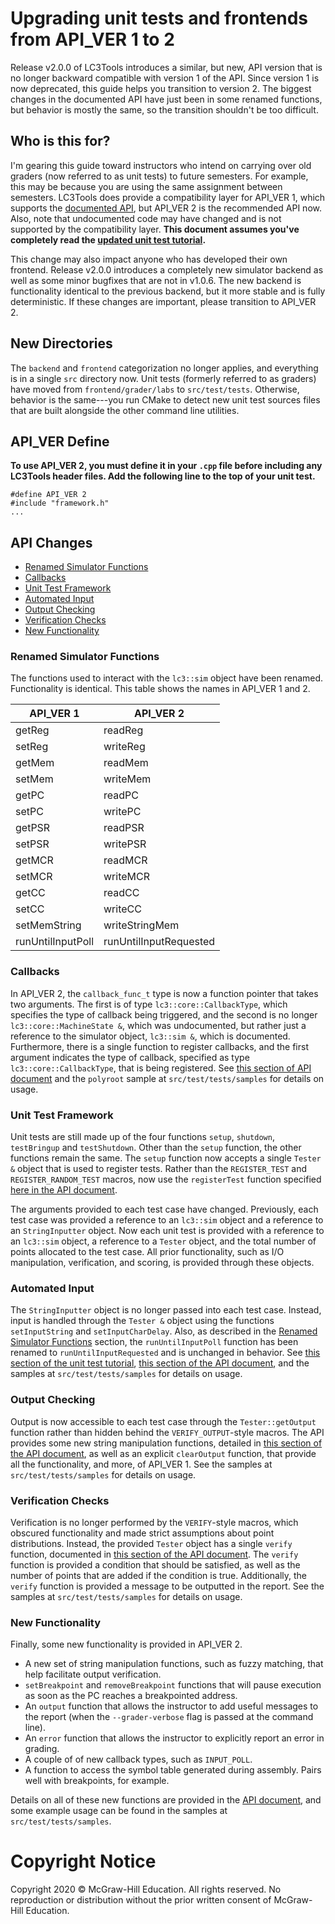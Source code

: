 # Upgrading unit tests and frontends from API_VER 1 to 2
Release v2.0.0 of LC3Tools introduces a similar, but new, API version that is no
longer backward compatible with version 1 of the API.  Since version 1 is now
deprecated, this guide helps you transition to version 2.  The biggest changes
in the documented API have just been in some renamed functions, but behavior is
mostly the same, so the transition shouldn't be too difficult.

## Who is this for?
I'm gearing this guide toward instructors who intend on carrying over old
graders (now referred to as unit tests) to future semesters.  For example, this
may be because you are using the same assignment between semesters.  LC3Tools
does provide a compatibility layer for API_VER 1, which supports the
[documented API](API1.md), but API_VER 2 is the recommended API now. Also, note
that undocumented code may have changed and is not supported by the
compatibility layer.  **This document assumes you've completely read the
[updated unit test tutorial](TEST.md).**

This change may also impact anyone who has developed their own frontend.
Release v2.0.0 introduces a completely new simulator backend as well as some
minor bugfixes that are not in v1.0.6.  The new backend is functionality
identical to the previous backend, but it more stable and is fully
deterministic.  If these changes are important, please transition to API_VER 2.

## New Directories
The `backend` and `frontend` categorization no longer applies, and everything is
in a single `src` directory now.  Unit tests (formerly referred to as graders)
have moved from `frontend/grader/labs` to `src/test/tests`.  Otherwise, behavior
is the same---you run CMake to detect new unit test sources files that are built
alongside the other command line utilities.

## API_VER Define
**To use API_VER 2, you must define it in your `.cpp` file before including any
LC3Tools header files. Add the following line to the top of your unit test.**

```
#define API_VER 2
#include "framework.h"
...
```

## API Changes
* [Renamed Simulator Functions](UPGRADE1.md#renamed-simulator-functions)
* [Callbacks](UPGRADE1.md#callbacks)
* [Unit Test Framework](UPGRADE1.md#unit-test-framework)
* [Automated Input](UPGRADE1.md#automated-input)
* [Output Checking](UPGRADE1.md#output-checking)
* [Verification Checks](UPGRADE1.md#verification-checks)
* [New Functionality](UPGRADE1.md#new-functionality)


### Renamed Simulator Functions
The functions used to interact with the `lc3::sim` object have been renamed.
Functionality is identical.  This table shows the names in API_VER 1 and 2.

| API_VER 1         | API_VER 2              |
| ----------------- | ---------------------- |
| getReg            | readReg                |
| setReg            | writeReg               |
| getMem            | readMem                |
| setMem            | writeMem               |
| getPC             | readPC                 |
| setPC             | writePC                |
| getPSR            | readPSR                |
| setPSR            | writePSR               |
| getMCR            | readMCR                |
| setMCR            | writeMCR               |
| getCC             | readCC                 |
| setCC             | writeCC                |
| setMemString      | writeStringMem         |
| runUntilInputPoll | runUntilInputRequested |

### Callbacks
In API_VER 2, the `callback_func_t` type is now a function pointer that takes
two arguments.  The first is of type `lc3::core::CallbackType`, which specifies
the type of callback being triggered, and the second is no longer
`lc3::core::MachineState &`, which was undocumented, but rather just a reference
to the simulator object, `lc3::sim &`, which is documented.  Furthermore, there
is a single function to register callbacks, and the first argument indicates the
type of callback, specified as type `lc3::core::CallbackType`, that is being
registered.  See [this section of API document](API.md#callbacks) and the
`polyroot` sample at `src/test/tests/samples` for details on usage.

### Unit Test Framework
Unit tests are still made up of the four functions `setup`, `shutdown`,
`testBringup` and `testShutdown`.  Other than the `setup` function, the other
functions remain the same.  The `setup` function now accepts a single `Tester &`
object that is used to register tests.  Rather than the `REGISTER_TEST` and
`REGISTER_RANDOM_TEST` macros, now use the `registerTest` function specified
[here in the API document](API.md#tester).

The arguments provided to each test case have changed.  Previously, each test
case was provided a reference to an `lc3::sim` object and a reference to an
`StringInputter` object.  Now each unit test is provided with a reference
to an `lc3::sim` object, a reference to a `Tester` object, and the total number
of points allocated to the test case.  All prior functionality, such as I/O
manipulation, verification, and scoring, is provided through these objects.

### Automated Input
The `StringInputter` object is no longer passed into each test case.  Instead,
input is handled through the `Tester &` object using the functions
`setInputString` and `setInputCharDelay`.  Also, as described in the [Renamed
Simulator Functions](UPGRADE1.md#renamed-simulator-functions) section, the
`runUntilInputPoll` function has been renamed to `runUntilInputRequested` and is
unchanged in behavior.  See [this section of the unit test
tutorial](TEST.md#appendix-common-paradigms), [this section of the API
document](API.md#automated-input), and the samples at `src/test/tests/samples`
for details on usage.

### Output Checking
Output is now accessible to each test case through the `Tester::getOutput`
function rather than hidden behind the `VERIFY_OUTPUT`-style macros.  The API
provides some new string manipulation functions, detailed in [this section of
the API document](API.md#string-manipulation-and-comparison), as well as an
explicit `clearOutput` function, that provide all the functionality, and more,
of API_VER 1.  See the samples at `src/test/tests/samples` for details on usage.

### Verification Checks
Verification is no longer performed by the `VERIFY`-style macros, which obscured
functionality and made strict assumptions about point distributions.  Instead,
the provided `Tester` object has a single `verify` function, documented in [this
section of the API document](API.md#tester).  The `verify` function is provided
a condition that should be satisfied, as well as the number of points that are
added if the condition is true.  Additionally, the `verify` function is provided
a message to be outputted in the report.  See the samples at
`src/test/tests/samples` for details on usage.

### New Functionality
Finally, some new functionality is provided in API_VER 2.

*  A new set of string manipulation functions, such as fuzzy matching, that help
     facilitate output verification.
* `setBreakpoint` and `removeBreakpoint` functions that will pause execution as
    soon as the PC reaches a breakpointed address.
* An `output` function that allows the instructor to add useful messages to the
    report (when the `--grader-verbose` flag is passed at the command line).
* An `error` function that allows the instructor to explicitly report an error
    in grading.
* A couple of of new callback types, such as `INPUT_POLL`.
* A function to access the symbol table generated during assembly.  Pairs well
    with breakpoints, for example.

Details on all of these new functions are provided in the [API
document](API.md), and some example usage can be found in the samples at
`src/test/tests/samples`.

# Copyright Notice
Copyright 2020 &copy; McGraw-Hill Education. All rights reserved. No
reproduction or distribution without the prior written consent of McGraw-Hill
Education.
